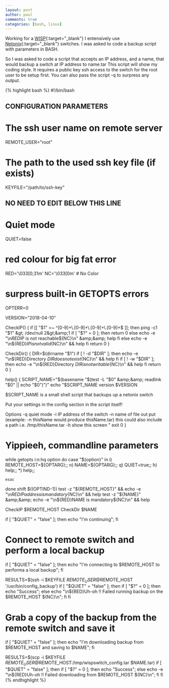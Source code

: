 ```yaml
---
layout: post
author: paul
comments: true
categories: [bash, linux]
---
```

Working for a [WISP](https://en.wikipedia.org/wiki/Wireless_Internet_service_provider){:target="_blank"} I entensively use [Netonix](https://www.netonix.com/){:target="_blank"} switches. I was asked to code a backup script with parameters in BASH.

So I was asked to code a script that accepts an IP address, and a name, that would backup a switch at IP address to name.tar
This script will show my coding style.
It requires a public key ssh access to the switch for the root user to be setup first.
You can also pass the script -q to surpress any output.

{% highlight bash %}
#!/bin/bash

## CONFIGURATION PARAMETERS

# The ssh user name on remote server
REMOTE_USER="root"
# The path to the used ssh key file (if exists)
KEYFILE="/path/to/ssh-key"

## NO NEED TO EDIT BELOW THIS LINE

# Quiet mode
QUIET=false
# red colour for big fat error
RED='\033[0;31m'
NC='\033[0m' # No Color
# surpress built-in GETOPTS errors
OPTERR=0

VERSION="2018-04-10"

CheckIP() {
    if [[ "$1" =~ ^[0-9]+\.[0-9]+\.[0-9]+\.[0-9]+$ ]]; then
        ping -c1 "$1" &gt; /dev/null 2&gt;&amp;1
        if [ "$?" = 0 ]; then
          return 0
        else
          echo -e "\n${RED}$IP is not reachable${NC}\n" &amp;&amp; help
        fi
    else
       echo -e "\n${RED}$IP is not valid${NC}\n" &amp;&amp; help
    fi 
    return 0
}

CheckDir() {
    DIR=$(dirname "$1")
    if [ ! -d "$DIR" ]; then
        echo -e "\n${RED}Directory $DIR does not exist${NC}\n" &amp;&amp; help
    fi
    if [ ! -w "$DIR" ]; then
        echo -e "\n${RED}Directory $DIR is not writable${NC}\n" &amp;&amp; help
    fi
    return 0
}

help() {
    SCRIPT_NAME="$(basename "$(test -L "$0" &amp;&amp; readlink "$0" || echo "$0")")"
    echo "$SCRIPT_NAME version $VERSION

$SCRIPT_NAME is a small shell script that backups up a netonix switch

Put your settings in the config section in the script itself!

Options
 -q                 quiet mode
 -i                 IP address of the switch
 -n                 name of file out put (example: -n thisName would produce thisName.tar)
                    this could also include a path i.e. /tmp/thisName.tar
 -h                 show this screen
"
exit 0
}

# Yippieeh, commandline parameters

while getopts i:n:hq option 
do
    case "${option}" in
        i) REMOTE_HOST=${OPTARG};;
        n) NAME=${OPTARG};;
        q) QUIET=true;;
        h) help;;
        *) help;;

    esac
done
shift $((OPTIND-1))
test -z "${REMOTE_HOST}" &amp;&amp; echo -e "\n${RED}IP address is mandatory${NC}\n" &amp;&amp; help
test -z "${NAME}" &amp;&amp; echo -e "\n${RED}NAME is mandatory${NC}\n" &amp;&amp; help

CheckIP $REMOTE_HOST
CheckDir $NAME

if [ "$QUIET" = "false" ]; then echo "I'm continuing"; fi

# Connect to remote switch and perform a local backup
if [ "$QUIET" = "false" ]; then echo "I'm connecting to $REMOTE_HOST to performa a local backup"; fi

RESULTS=$(ssh -i $KEYFILE $REMOTE_USER@$REMOTE_HOST '/usr/bin/config_backup')
if [ "$QUIET" = "false" ]; then 
    if [ "$?" = 0 ]; then echo "Success"; else echo "\n${RED}Uh-oh !! Failed running backup on the $REMOTE_HOST ${NC}\n"; fi
fi

# Grab a copy of the backup from the remote switch and save it
if [ "$QUIET" = "false" ]; then echo "I'm downloading backup from $REMOTE_HOST and saving to $NAME"; fi

RESULTS=$(scp -i $KEYFILE $REMOTE_USER@$REMOTE_HOST:/tmp/wispswitch_config.tar $NAME.tar)
if [ "$QUIET" = "false" ]; then 
    if [ "$?" = 0 ]; then echo "Success"; else echo -e "\n${RED}Uh-oh !! Failed downloading from $REMOTE_HOST ${NC}\n"; fi
fi
{% endhighlight %}
